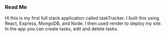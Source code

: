 ### Read Me

Hi this is my first full stack application called taskTracker. I built this using React, Express, MongoDB, and Node.
I then used render to deploy my site. In the app you can create tasks, edit and delete tasks. 
